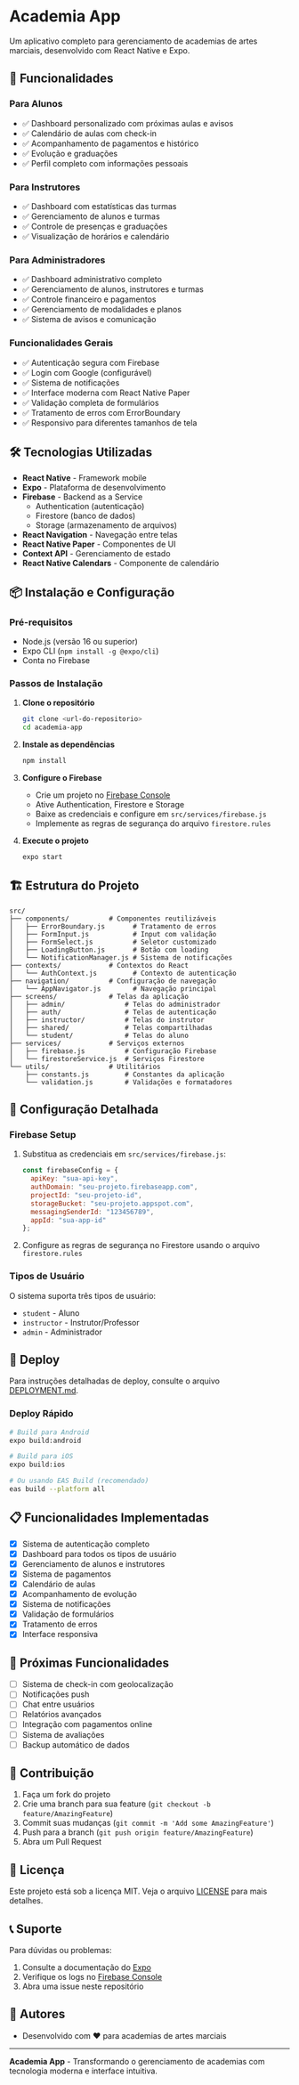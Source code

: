# Academia App

Um aplicativo completo para gerenciamento de academias de artes marciais, desenvolvido com React Native e Expo.

## 📱 Funcionalidades

### Para Alunos
- ✅ Dashboard personalizado com próximas aulas e avisos
- ✅ Calendário de aulas com check-in
- ✅ Acompanhamento de pagamentos e histórico
- ✅ Evolução e graduações
- ✅ Perfil completo com informações pessoais

### Para Instrutores
- ✅ Dashboard com estatísticas das turmas
- ✅ Gerenciamento de alunos e turmas
- ✅ Controle de presenças e graduações
- ✅ Visualização de horários e calendário

### Para Administradores
- ✅ Dashboard administrativo completo
- ✅ Gerenciamento de alunos, instrutores e turmas
- ✅ Controle financeiro e pagamentos
- ✅ Gerenciamento de modalidades e planos
- ✅ Sistema de avisos e comunicação

### Funcionalidades Gerais
- ✅ Autenticação segura com Firebase
- ✅ Login com Google (configurável)
- ✅ Sistema de notificações
- ✅ Interface moderna com React Native Paper
- ✅ Validação completa de formulários
- ✅ Tratamento de erros com ErrorBoundary
- ✅ Responsivo para diferentes tamanhos de tela

## 🛠 Tecnologias Utilizadas

- **React Native** - Framework mobile
- **Expo** - Plataforma de desenvolvimento
- **Firebase** - Backend as a Service
  - Authentication (autenticação)
  - Firestore (banco de dados)
  - Storage (armazenamento de arquivos)
- **React Navigation** - Navegação entre telas
- **React Native Paper** - Componentes de UI
- **Context API** - Gerenciamento de estado
- **React Native Calendars** - Componente de calendário

## 📦 Instalação e Configuração

### Pré-requisitos
- Node.js (versão 16 ou superior)
- Expo CLI (`npm install -g @expo/cli`)
- Conta no Firebase

### Passos de Instalação

1. **Clone o repositório**
   ```bash
   git clone <url-do-repositorio>
   cd academia-app
   ```

2. **Instale as dependências**
   ```bash
   npm install
   ```

3. **Configure o Firebase**
   - Crie um projeto no [Firebase Console](https://console.firebase.google.com)
   - Ative Authentication, Firestore e Storage
   - Baixe as credenciais e configure em `src/services/firebase.js`
   - Implemente as regras de segurança do arquivo `firestore.rules`

4. **Execute o projeto**
   ```bash
   expo start
   ```

## 🏗 Estrutura do Projeto

```
src/
├── components/          # Componentes reutilizáveis
│   ├── ErrorBoundary.js       # Tratamento de erros
│   ├── FormInput.js           # Input com validação
│   ├── FormSelect.js          # Seletor customizado
│   ├── LoadingButton.js       # Botão com loading
│   └── NotificationManager.js # Sistema de notificações
├── contexts/            # Contextos do React
│   └── AuthContext.js         # Contexto de autenticação
├── navigation/          # Configuração de navegação
│   └── AppNavigator.js        # Navegação principal
├── screens/             # Telas da aplicação
│   ├── admin/               # Telas do administrador
│   ├── auth/                # Telas de autenticação
│   ├── instructor/          # Telas do instrutor
│   ├── shared/              # Telas compartilhadas
│   └── student/             # Telas do aluno
├── services/            # Serviços externos
│   ├── firebase.js          # Configuração Firebase
│   └── firestoreService.js  # Serviços Firestore
└── utils/               # Utilitários
    ├── constants.js         # Constantes da aplicação
    └── validation.js        # Validações e formatadores
```

## 🔧 Configuração Detalhada

### Firebase Setup
1. Substitua as credenciais em `src/services/firebase.js`:
   ```javascript
   const firebaseConfig = {
     apiKey: "sua-api-key",
     authDomain: "seu-projeto.firebaseapp.com",
     projectId: "seu-projeto-id",
     storageBucket: "seu-projeto.appspot.com",
     messagingSenderId: "123456789",
     appId: "sua-app-id"
   };
   ```

2. Configure as regras de segurança no Firestore usando o arquivo `firestore.rules`

### Tipos de Usuário
O sistema suporta três tipos de usuário:
- `student` - Aluno
- `instructor` - Instrutor/Professor
- `admin` - Administrador

## 📱 Deploy

Para instruções detalhadas de deploy, consulte o arquivo [DEPLOYMENT.md](./DEPLOYMENT.md).

### Deploy Rápido
```bash
# Build para Android
expo build:android

# Build para iOS
expo build:ios

# Ou usando EAS Build (recomendado)
eas build --platform all
```

## 📋 Funcionalidades Implementadas

- [x] Sistema de autenticação completo
- [x] Dashboard para todos os tipos de usuário
- [x] Gerenciamento de alunos e instrutores
- [x] Sistema de pagamentos
- [x] Calendário de aulas
- [x] Acompanhamento de evolução
- [x] Sistema de notificações
- [x] Validação de formulários
- [x] Tratamento de erros
- [x] Interface responsiva

## 🚀 Próximas Funcionalidades

- [ ] Sistema de check-in com geolocalização
- [ ] Notificações push
- [ ] Chat entre usuários
- [ ] Relatórios avançados
- [ ] Integração com pagamentos online
- [ ] Sistema de avaliações
- [ ] Backup automático de dados

## 🤝 Contribuição

1. Faça um fork do projeto
2. Crie uma branch para sua feature (`git checkout -b feature/AmazingFeature`)
3. Commit suas mudanças (`git commit -m 'Add some AmazingFeature'`)
4. Push para a branch (`git push origin feature/AmazingFeature`)
5. Abra um Pull Request

## 📄 Licença

Este projeto está sob a licença MIT. Veja o arquivo [LICENSE](LICENSE) para mais detalhes.

## 📞 Suporte

Para dúvidas ou problemas:
1. Consulte a documentação do [Expo](https://docs.expo.dev/)
2. Verifique os logs no [Firebase Console](https://console.firebase.google.com)
3. Abra uma issue neste repositório

## 👥 Autores

- Desenvolvido com ❤️ para academias de artes marciais

---

**Academia App** - Transformando o gerenciamento de academias com tecnologia moderna e interface intuitiva.
